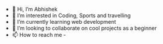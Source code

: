 - 👋 Hi, I’m Abhishek
- 👀 I’m interested in Coding, Sports and travelling
- 🌱 I’m currently learning web development
- 💞️ I’m looking to collaborate on cool projects as a beginner
- 📫 How to reach me -

<!---
Rockrs/Rockrs is a ✨ special ✨ repository because its `README.md` (this file) appears on your GitHub profile.
You can click the Preview link to take a look at your changes.
--->
